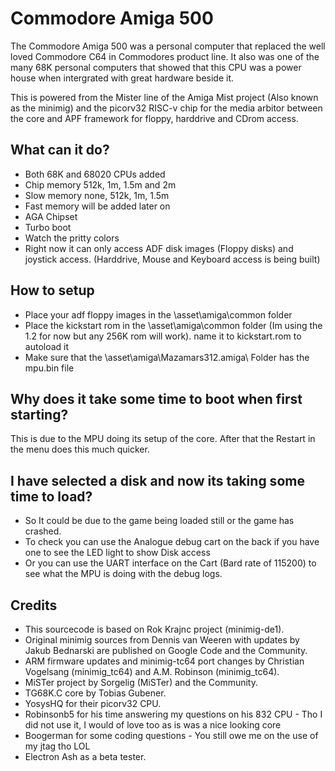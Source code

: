 # Commodore Amiga 500

The Commodore Amiga 500 was a personal computer that replaced the well loved Commodore C64 in Commodores product line. It also was one of the many 68K personal computers that showed that this CPU was a power house when intergrated with great hardware beside it.

This is powered from the Mister line of the Amiga Mist project (Also known as the minimig) and the picorv32 RISC-v chip for the media arbitor between the core and APF framework for floppy, harddrive and CDrom access.

## What can it do?
* Both 68K and 68020 CPUs added
* Chip memory 512k, 1m, 1.5m and 2m
* Slow memory none, 512k, 1m, 1.5m
* Fast memory will be added later on
* AGA Chipset
* Turbo boot
* Watch the pritty colors
* Right now it can only access ADF disk images (Floppy disks) and joystick access. (Harddrive, Mouse and Keyboard access is being built)

## How to setup
* Place your adf floppy images in the \asset\amiga\common folder
* Place the kickstart rom in the \asset\amiga\common folder (Im using the 1.2 for now but any 256K rom will work). name it to kickstart.rom to autoload it
* Make sure that the \asset\amiga\Mazamars312.amiga\ Folder has the mpu.bin file

## Why does it take some time to boot when first starting?
This is due to the MPU doing its setup of the core. After that the Restart in the menu does this much quicker.

## I have selected a disk and now its taking some time to load?

* So It could be due to the game being loaded still or the game has crashed.
* To check you can use the Analogue debug cart on the back if you have one to see the LED light to show Disk access 
* Or you can use the UART interface on the Cart (Bard rate of 115200) to see what the MPU is doing with the debug logs.

## Credits

* This sourcecode is based on Rok Krajnc project (minimig-de1).
* Original minimig sources from Dennis van Weeren with updates by Jakub Bednarski are published on Google Code and the Community.
* ARM firmware updates and minimig-tc64 port changes by Christian Vogelsang (minimig_tc64) and A.M. Robinson (minimig_tc64).
* MiSTer project by Sorgelig (MiSTer) and the Community.
* TG68K.C core by Tobias Gubener.
* YosysHQ for their picorv32 CPU.
* Robinsonb5 for his time answering my questions on his 832 CPU - Tho I did not use it, I would of love too as is was a nice looking core
* Boogerman for some coding questions - You still owe me on the use of my jtag tho LOL
* Electron Ash as a beta tester.
